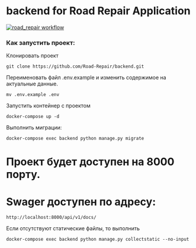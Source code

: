 # backend for Road Repair Application

[![road_repair workflow](https://github.com/Road-Repair/backend/actions/workflows/road_repair_workflow.yaml/badge.svg)](https://github.com/Road-Repair/backend/actions/workflows/road_repair_workflow.yaml)

### Как запустить проект:

Клонировать проект
```
git clone https://github.com/Road-Repair/backend.git
```

Переименовать файл .env.example и изменить содержимое на актуальные данные.
```
mv .env.example .env
```

Запустить контейнер c проектом
```
docker-compose up -d
```

Выполнить миграции:
```
docker-compose exec backend python manage.py migrate
```

# Проект будет доступен на 8000 порту.

# Swager доступен по адресу:
```
http://localhost:8000/api/v1/docs/
```

Если отсутствуют статические файлы, то выполнить
```
docker-compose exec backend python manage.py collectstatic --no-input
```
